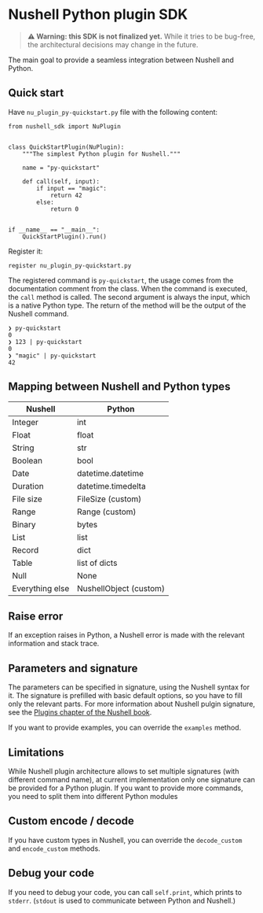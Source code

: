 # Nushell Python plugin SDK

> **⚠ Warning: this SDK is not finalized yet.** While it tries to be bug-free, the architectural decisions may change in the future.

The main goal to provide a seamless integration between Nushell and Python.

## Quick start

Have `nu_plugin_py-quickstart.py` file with the following content:

```
from nushell_sdk import NuPlugin


class QuickStartPlugin(NuPlugin):
    """The simplest Python plugin for Nushell."""

    name = "py-quickstart"

    def call(self, input):
        if input == "magic":
            return 42
        else:
            return 0


if __name__ == "__main__":
    QuickStartPlugin().run()
```

Register it:

```
register nu_plugin_py-quickstart.py
```

The registered command is `py-quickstart`, the usage comes from the documentation comment from the class. When the command is executed, the `call` method is called. The second argument is always the input, which is a native Python type. The return of the method will be the output of the Nushell command.

```
❯ py-quickstart
0
❯ 123 | py-quickstart
0
❯ "magic" | py-quickstart
42
```

## Mapping between Nushell and Python types

|Nushell        |Python                |
|---------------|----------------------|
|Integer        |int                   |
|Float          |float                 |
|String         |str                   |
|Boolean        |bool                  |
|Date           |datetime.datetime     |
|Duration       |datetime.timedelta    |
|File size      |FileSize (custom)     |
|Range          |Range (custom)        |
|Binary         |bytes                 |
|List           |list                  |
|Record         |dict                  |
|Table          |list of dicts         |
|Null           |None                  |
|Everything else|NushellObject (custom)|

## Raise error

If an exception raises in Python, a Nushell error is made with the relevant information and stack trace.

## Parameters and signature

The parameters can be specified in signature, using the Nushell syntax for it. The signature is prefilled with basic default options, so you have to fill only the relevant parts. For more information about Nushell pulgin signature, see the [Plugins chapter of the Nushell book](https://www.nushell.sh/book/plugins.html).

If you want to provide examples, you can override the `examples` method.

## Limitations

While Nushell plugin architecture allows to set multiple signatures (with different command name), at current implementation only one signature can be provided for a Python plugin. If you want to provide more commands, you need to split them into different Python modules

## Custom encode / decode

If you have custom types in Nushell, you can override the `decode_custom` and `encode_custom` methods.

## Debug your code

If you need to debug your code, you can call `self.print`, which prints to `stderr`. (`stdout` is used to communicate between Python and Nushell.)
